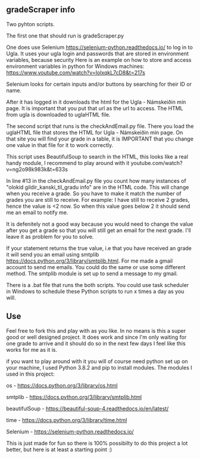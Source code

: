 ## gradeScraper info
Two pyhton scripts.

The first one that should run is gradeScraper.py

One does use Selenium https://selenium-python.readthedocs.io/ to log in to Ugla.
It uses your ugla login and passwords that are stored in environment variables, because security
Here is an example on how to store and access environment variables in python for Windows machines: https://www.youtube.com/watch?v=IolxqkL7cD8&t=217s

Selenium looks for certain inputs and/or buttons by searching for their ID or name.

After it has logged in it downloads the html for the Ugla - Námskeiðin mín page. It is important that you put that url as the url to access. The HTML from ugla is downloaded to uglaHTML file.

The second script that runs is the checkAndEmail.py file.
There you load the uglaHTML file that stores the HTML for Ugla - Námskeiðin mín page. On that site you will find your grade in a table, it is IMPORTANT that you change one value in that file for it to work correctly.

This script uses BeautifulSoup to search in the HTML, this looks like a real handy module, I recommend to play around with it youtube.com/watch?v=ng2o98k983k&t=633s

In line #13 in the checkAndEmail.py file you count how many instances of "olokid gildir_kanski_til_gradu info" are in the HTML code. This will change when you receive a grade. So you have to make it match the number of grades you are still to receive.
For example: I have still to receive 2 grades, hence the value is <2 now. So when this value goes below 2 it should send me an email to notify me.

It is defenitely not a good way because you would need to change the value after you get a grade so that you will still get an email for the next grade. I'll leave it as problem for you to solve.

If your statement returns the true value, i.e that you have received an grade it will send you an email using smtplib https://docs.python.org/3/library/smtplib.html.
For me made a gmail account to send me emails. You could do the same or use some different method. The smtplib module is set up to send a message to my gmail.

There is a .bat file that runs the both scripts. You could use task scheduler in Windows to schedule these Python scripts to run x times a day as you will.

## Use

Feel free to fork this and play with as you like. In no means is this a super good or well designed project. It does work and since I'm only waiting for one grade to arrive and it should do so in the next few days I feel like this works for me as it is.

if you want to play around with it you will of course need python set up on your machine, I used Python 3.8.2 and pip to install modules.
The modules I used in this project:

os - https://docs.python.org/3/library/os.html

smtplib - https://docs.python.org/3/library/smtplib.html

beautifulSoup - https://beautiful-soup-4.readthedocs.io/en/latest/

time - https://docs.python.org/3/library/time.html

Selenium - https://selenium-python.readthedocs.io/

This is just made for fun so there is 100% possibilty to do this project a lot better, but here is at least a starting point :)
